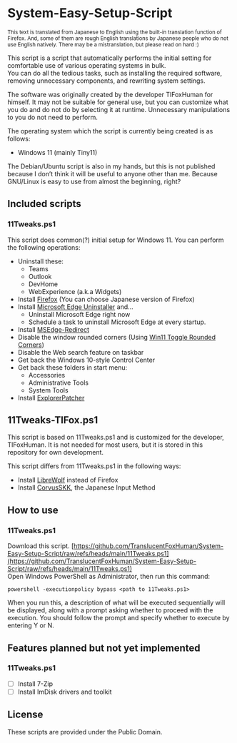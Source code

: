 # System-Easy-Setup-Script

<small>This text is translated from Japanese to English using the built-in translation function of Firefox. And, some of them are rough English translations by Japanese people who do not use English natively. There may be a mistranslation, but please read on hard :)</small>

This script is a script that automatically performs the initial setting for comfortable use of various operating systems in bulk.   
You can do all the tedious tasks, such as installing the required software, removing unnecessary components, and rewriting system settings.
  
The software was originally created by the developer TlFoxHuman for himself. It may not be suitable for general use, but you can customize what you do and do not do by selecting it at runtime. Unnecessary manipulations to you do not need to perform.
  
The operating system which the script is currently being created is as follows:
- Windows 11 (mainly Tiny11)

The Debian/Ubuntu script is also in my hands, but this is not published because I don’t think it will be useful to anyone other than me. Because GNU/Linux is easy to use from almost the beginning, right?

## Included scripts
### 11Tweaks.ps1
This script does common(?) initial setup for Windows 11. You can perform the following operations:
- Uninstall these:
	- Teams
	- Outlook
	- DevHome
	- WebExperience (a.k.a Widgets)
- Install [Firefox](https://mozilla.org/firefox) (You can choose Japanese version of Firefox)
- Install [Microsoft Edge Uninstaller](https://github.com/ShadowWhisperer/Remove-MS-Edge) and...
	- Uninstall Microsoft Edge right now
	- Schedule a task to uninstall Microsoft Edge at every startup.
- Install [MSEdge-Redirect](https://github.com/rcmaehl/MSEdgeRedirect)
- Disable the window rounded corners (Using [Win11 Toggle Rounded Corners](https://github.com/rich-ayr/win11-toggle-rounded-corners))
- Disable the Web search feature on taskbar
- Get back the Windows 10-style Control Center
- Get back these folders in start menu:
	- Accessories
	- Administrative Tools
	- System Tools
- Install [ExplorerPatcher](https://github.com/valinet/ExplorerPatcher)

## 11Tweaks-TlFox.ps1
This script is based on 11Tweaks.ps1 and is customized for the developer, TlFoxHuman. It is not needed for most users, but it is stored in this repository for own development.
  
This script differs from 11Tweaks.ps1 in the following ways:
- Install [LibreWolf](https://librewolf.net) instead of Firefox
- Install [CorvusSKK](https://github.com/nathancorvussolis/corvusskk), the Japanese Input Method

## How to use
### 11Tweaks.ps1
Download this script. [https://github.com/TranslucentFoxHuman/System-Easy-Setup-Script/raw/refs/heads/main/11Tweaks.ps1](https://github.com/TranslucentFoxHuman/System-Easy-Setup-Script/raw/refs/heads/main/11Tweaks.ps1)  
Open Windows PowerShell as Administrator, then run this command:
```
powershell -executionpolicy bypass <path to 11Tweaks.ps1>
```
When you run this, a description of what will be executed sequentially will be displayed, along with a prompt asking whether to proceed with the execution. You should follow the prompt and specify whether to execute by entering Y or N.

## Features planned but not yet implemented
### 11Tweaks.ps1
- [ ] Install 7-Zip
- [ ] Install ImDisk drivers and toolkit

## License
These scripts are provided under the Public Domain.